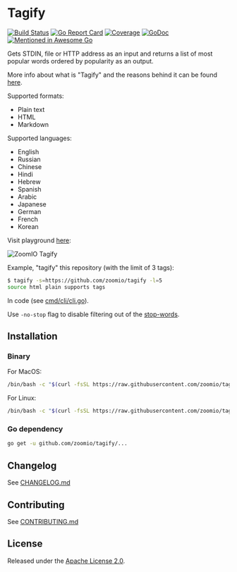 # Tagify

[![Build Status](https://travis-ci.org/zoomio/tagify.svg?branch=master)](https://travis-ci.org/zoomio/tagify)
[![Go Report Card](https://goreportcard.com/badge/github.com/zoomio/tagify)](https://goreportcard.com/report/github.com/zoomio/tagify)
[![Coverage](https://codecov.io/gh/zoomio/tagify/branch/master/graph/badge.svg)](https://codecov.io/gh/zoomio/tagify)
[![GoDoc](https://godoc.org/github.com/zoomio/tagify?status.svg)](https://godoc.org/github.com/zoomio/tagify)
[![Mentioned in Awesome Go](https://awesome.re/mentioned-badge.svg)](https://github.com/avelino/awesome-go)

Gets STDIN, file or HTTP address as an input and returns a list of most popular words ordered by popularity as an output.

More info about what is "Tagify" and the reasons behind it can be found [here](https://zoomio.org/blog/post/tags_as_a_service-5712840111423488).

Supported formats:
- Plain text
- HTML
- Markdown

Supported languages:
- English
- Russian
- Chinese
- Hindi
- Hebrew
- Spanish
- Arabic
- Japanese
- German
- French
- Korean

Visit playground [here](https://www.zoomio.org/tagify):

![ZoomIO Tagify](https://storage.googleapis.com/www.zoomio.org/ZoomIO_tagify.png)

Example, "tagify" this repository (with the limit of 3 tags):
```bash
$ tagify -s=https://github.com/zoomio/tagify -l=5
source html plain supports tags
```

In code (see [cmd/cli/cli.go](https://raw.githubusercontent.com/zoomio/tagify/master/cmd/cli/cli.go)).

Use `-no-stop` flag to disable filtering out of the [stop-words](https://github.com/zoomio/stopwords/blob/master/stopwords.go).

## Installation

### Binary

For MacOS:
```bash
/bin/bash -c "$(curl -fsSL https://raw.githubusercontent.com/zoomio/tagify/master/_bin/install.sh)"
```

For Linux:
```bash
/bin/bash -c "$(curl -fsSL https://raw.githubusercontent.com/zoomio/tagify/master/_bin/install.sh linux)"
```

### Go dependency

```bash
go get -u github.com/zoomio/tagify/...
```

## Changelog

See [CHANGELOG.md](https://raw.githubusercontent.com/zoomio/tagify/master/CHANGELOG.md)

## Contributing

See [CONTRIBUTING.md](https://raw.githubusercontent.com/zoomio/tagify/master/CONTRIBUTING.md)

## License

Released under the [Apache License 2.0](https://raw.githubusercontent.com/zoomio/tagify/master/LICENSE).
